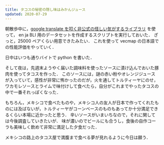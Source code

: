 ```yaml
---
title: タコスの秘密の隠し味はみかんジュース
updated: 2020-07-29
---
```


朝散歩中に，[google translate を叩く非公式の怪しい気がするライブラリ](https://github.com/ssut/py-googletrans) を使って，
en ja BLI 用のデータセットを作成するスクリプトを実行しておいた．
ざっと，25000 ペアくらい用意できたみたい．
これを使って vecmap の日本語での性能評価をやっていく．

日中はいつも通りバイトで python を書いた．

そして夜は，先週末ようやく届いた調味料を使ったソースに漬け込んでおいた豚肉を使ってタコスを作った．
このソースには，謎の赤い粉やオレンジジュースが入っていて，感性が非常に怖かったのだが，火を通してトルティーヤにのせ，
ワカモレソースとライムで味付けして食べたら，自分がこれまでやったタコスの中で一番それっぽくなった．

もちろん，メキシコで食べたものや，メキシコ人の友人が日本で作ってくれたものには及ばないが，トルティーヤがコーンベースのものもあってか十分満足できるくらい本場に近かったと思う．
辛いソースがいまいちなので，それに関しては今後調査していきたいが．
味が濃いのでビールにも合うし，食後の自作コーラも美味しく飲めて非常に満足した夕食だった．

メキシコの路上のタコス屋で満腹まで食べる夢が見れるように今日は願う．
